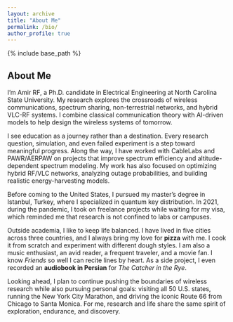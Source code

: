 ```yaml
---
layout: archive
title: "About Me"
permalink: /bio/
author_profile: true
---
```


{% include base_path %}

## About Me  

I’m Amir RF, a Ph.D. candidate in Electrical Engineering at North Carolina State University. My research explores the crossroads of wireless communications, spectrum sharing, non-terrestrial networks, and hybrid VLC-RF systems. I combine classical communication theory with AI-driven models to help design the wireless systems of tomorrow.  

I see education as a journey rather than a destination. Every research question, simulation, and even failed experiment is a step toward meaningful progress. Along the way, I have worked with CableLabs and PAWR/AERPAW on projects that improve spectrum efficiency and altitude-dependent spectrum modeling. My work has also focused on optimizing hybrid RF/VLC networks, analyzing outage probabilities, and building realistic energy-harvesting models.  

Before coming to the United States, I pursued my master’s degree in Istanbul, Turkey, where I specialized in quantum key distribution. In 2021, during the pandemic, I took on freelance projects while waiting for my visa, which reminded me that research is not confined to labs or campuses.  

Outside academia, I like to keep life balanced. I have lived in five cities across three countries, and I always bring my love for **pizza** with me. I cook it from scratch and experiment with different dough styles. I am also a music enthusiast, an avid reader, a frequent traveler, and a movie fan. I know *Friends* so well I can recite lines by heart. As a side project, I even recorded an **audiobook in Persian** for *The Catcher in the Rye*.  

Looking ahead, I plan to continue pushing the boundaries of wireless research while also pursuing personal goals: visiting all 50 U.S. states, running the New York City Marathon, and driving the iconic Route 66 from Chicago to Santa Monica. For me, research and life share the same spirit of exploration, endurance, and discovery.  

